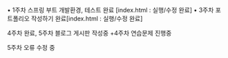 • 1주차 스프링 부트 개발환경, 테스트 완료 [index.html : 실행/수정 완료]
• 3주차 포트폴리오 작성하기 완료[index.html : 실행/수정 완료]

4주차 완료, 5주차 블로그 게시판 작성중
+4주차 연습문제 진행중

5주차 오류 수정 중